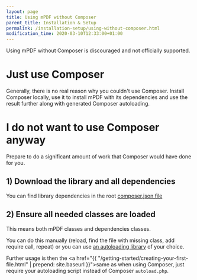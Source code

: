 ```yaml
---
layout: page
title: Using mPDF without Composer
parent_title: Installation & Setup
permalink: /installation-setup/using-without-composer.html
modification_time: 2020-03-10T12:33:00+01:00
---
```


Using mPDF without Composer is discouraged and not officially supported.

# Just use Composer

Generally, there is no real reason why you couldn't use Composer. Install Composer locally, use it to install
mPDF with its dependencies and use the result further along with generated Composer autoloading.

# I do not want to use Composer anyway

Prepare to do a significant amount of work that Composer would have done for you.

## 1) Download the library and all dependencies

You can find library dependencies in the root [composer.json file](https://github.com/mpdf/mpdf/blob/master/composer.json)

## 2) Ensure all needed classes are loaded

This means both mPDF classes and dependencies classes.

You can do this manually (reload, find the file with missing class, add require call, repeat) or you can use
[an autoloading library](https://packagist.org/search/?q=autoload) of your choice.

Further usage is then the <a href="{{ "/getting-started/creating-your-first-file.html" | prepend: site.baseurl }}">same as when using Composer</a>,
just require your autoloading script instead of Composer `autoload.php`.

